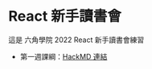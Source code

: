 # React 新手讀書會

這是 六角學院 2022 React 新手讀書會練習

- 第一週課綱：[HackMD 連結](https://hackmd.io/EYEIimtpQH6rETHtlvLEgg?view)
